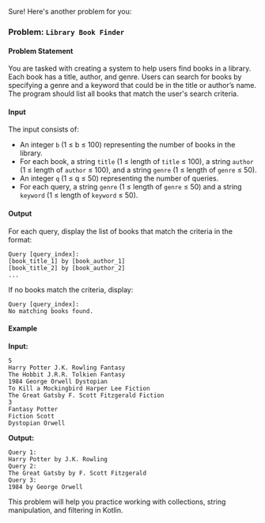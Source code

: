 Sure! Here's another problem for you:

### Problem: `Library Book Finder`

#### Problem Statement

You are tasked with creating a system to help users find books in a library. Each book has a title, author, and genre. Users can search for books by specifying a genre and a keyword that could be in the title or author’s name. The program should list all books that match the user's search criteria.

#### Input

The input consists of:
- An integer `b` (1 ≤ b ≤ 100) representing the number of books in the library.
- For each book, a string `title` (1 ≤ length of `title` ≤ 100), a string `author` (1 ≤ length of `author` ≤ 100), and a string `genre` (1 ≤ length of `genre` ≤ 50).
- An integer `q` (1 ≤ q ≤ 50) representing the number of queries.
- For each query, a string `genre` (1 ≤ length of `genre` ≤ 50) and a string `keyword` (1 ≤ length of `keyword` ≤ 50).

#### Output

For each query, display the list of books that match the criteria in the format:
```
Query [query_index]:
[book_title_1] by [book_author_1]
[book_title_2] by [book_author_2]
...
```
If no books match the criteria, display:
```
Query [query_index]:
No matching books found.
```

#### Example

**Input:**
```
5
Harry Potter J.K. Rowling Fantasy
The Hobbit J.R.R. Tolkien Fantasy
1984 George Orwell Dystopian
To Kill a Mockingbird Harper Lee Fiction
The Great Gatsby F. Scott Fitzgerald Fiction
3
Fantasy Potter
Fiction Scott
Dystopian Orwell
```

**Output:**
```
Query 1:
Harry Potter by J.K. Rowling
Query 2:
The Great Gatsby by F. Scott Fitzgerald
Query 3:
1984 by George Orwell
```
This problem will help you practice working with collections, string manipulation, and filtering in Kotlin.